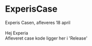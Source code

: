 # ExperisCase
Experis Casen, afleveres 18 april<br>
<br>
Hej Experia<br>
Afleveret case kode ligger her i 'Release'

